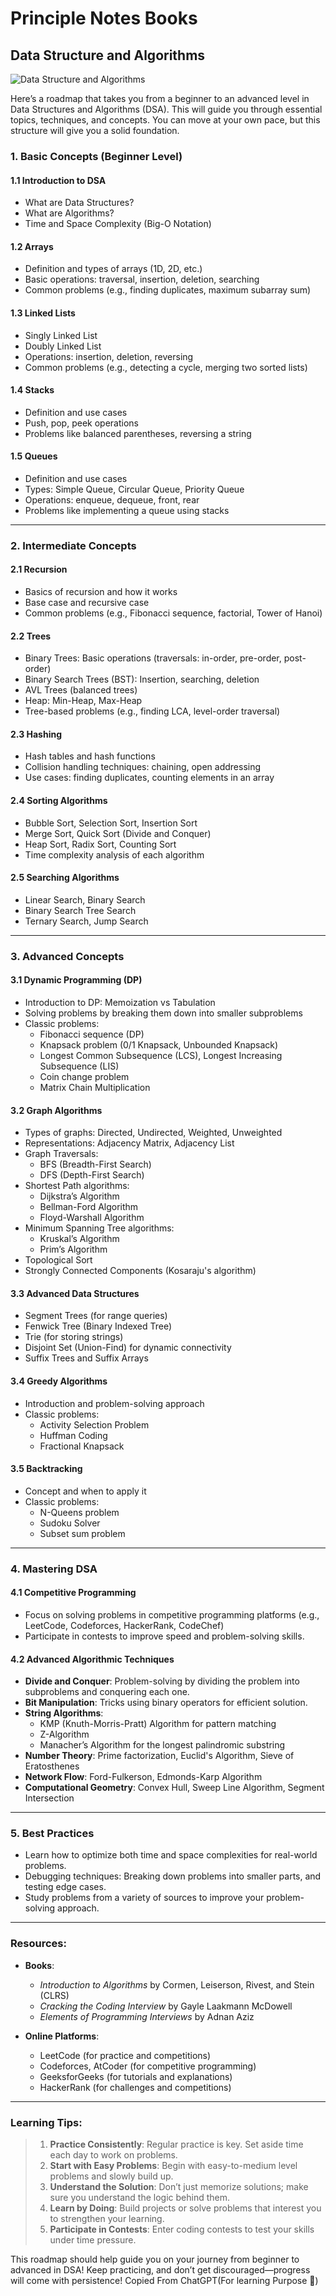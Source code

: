 # Principle Notes Books

## Data Structure and Algorithms
![Data Structure and Algorithms](https://media.licdn.com/dms/image/v2/C4D12AQEpdTFFFWiIAA/article-cover_image-shrink_600_2000/article-cover_image-shrink_600_2000/0/1581342345742?e=2147483647&v=beta&t=EBACuPzuRE2dir0ignBl5yHfAPjn6bAJWhggq7CILQY)

Here’s a roadmap that takes you from a beginner to an advanced level in Data Structures and Algorithms (DSA). This will guide you through essential topics, techniques, and concepts. You can move at your own pace, but this structure will give you a solid foundation.

### **1. Basic Concepts (Beginner Level)**

#### **1.1 Introduction to DSA**
- What are Data Structures?
- What are Algorithms?
- Time and Space Complexity (Big-O Notation)

#### **1.2 Arrays**
- Definition and types of arrays (1D, 2D, etc.)
- Basic operations: traversal, insertion, deletion, searching
- Common problems (e.g., finding duplicates, maximum subarray sum)

#### **1.3 Linked Lists**
- Singly Linked List
- Doubly Linked List
- Operations: insertion, deletion, reversing
- Common problems (e.g., detecting a cycle, merging two sorted lists)

#### **1.4 Stacks**
- Definition and use cases
- Push, pop, peek operations
- Problems like balanced parentheses, reversing a string

#### **1.5 Queues**
- Definition and use cases
- Types: Simple Queue, Circular Queue, Priority Queue
- Operations: enqueue, dequeue, front, rear
- Problems like implementing a queue using stacks

---

### **2. Intermediate Concepts**

#### **2.1 Recursion**
- Basics of recursion and how it works
- Base case and recursive case
- Common problems (e.g., Fibonacci sequence, factorial, Tower of Hanoi)
  
#### **2.2 Trees**
- Binary Trees: Basic operations (traversals: in-order, pre-order, post-order)
- Binary Search Trees (BST): Insertion, searching, deletion
- AVL Trees (balanced trees)
- Heap: Min-Heap, Max-Heap
- Tree-based problems (e.g., finding LCA, level-order traversal)

#### **2.3 Hashing**
- Hash tables and hash functions
- Collision handling techniques: chaining, open addressing
- Use cases: finding duplicates, counting elements in an array

#### **2.4 Sorting Algorithms**
- Bubble Sort, Selection Sort, Insertion Sort
- Merge Sort, Quick Sort (Divide and Conquer)
- Heap Sort, Radix Sort, Counting Sort
- Time complexity analysis of each algorithm

#### **2.5 Searching Algorithms**
- Linear Search, Binary Search
- Binary Search Tree Search
- Ternary Search, Jump Search

---

### **3. Advanced Concepts**

#### **3.1 Dynamic Programming (DP)**
- Introduction to DP: Memoization vs Tabulation
- Solving problems by breaking them down into smaller subproblems
- Classic problems:
  - Fibonacci sequence (DP)
  - Knapsack problem (0/1 Knapsack, Unbounded Knapsack)
  - Longest Common Subsequence (LCS), Longest Increasing Subsequence (LIS)
  - Coin change problem
  - Matrix Chain Multiplication

#### **3.2 Graph Algorithms**
- Types of graphs: Directed, Undirected, Weighted, Unweighted
- Representations: Adjacency Matrix, Adjacency List
- Graph Traversals:
  - BFS (Breadth-First Search)
  - DFS (Depth-First Search)
- Shortest Path algorithms:
  - Dijkstra’s Algorithm
  - Bellman-Ford Algorithm
  - Floyd-Warshall Algorithm
- Minimum Spanning Tree algorithms:
  - Kruskal’s Algorithm
  - Prim’s Algorithm
- Topological Sort
- Strongly Connected Components (Kosaraju's algorithm)

#### **3.3 Advanced Data Structures**
- Segment Trees (for range queries)
- Fenwick Tree (Binary Indexed Tree)
- Trie (for storing strings)
- Disjoint Set (Union-Find) for dynamic connectivity
- Suffix Trees and Suffix Arrays

#### **3.4 Greedy Algorithms**
- Introduction and problem-solving approach
- Classic problems:
  - Activity Selection Problem
  - Huffman Coding
  - Fractional Knapsack

#### **3.5 Backtracking**
- Concept and when to apply it
- Classic problems:
  - N-Queens problem
  - Sudoku Solver
  - Subset sum problem

---

### **4. Mastering DSA**

#### **4.1 Competitive Programming**
- Focus on solving problems in competitive programming platforms (e.g., LeetCode, Codeforces, HackerRank, CodeChef)
- Participate in contests to improve speed and problem-solving skills.

#### **4.2 Advanced Algorithmic Techniques**
- **Divide and Conquer**: Problem-solving by dividing the problem into subproblems and conquering each one.
- **Bit Manipulation**: Tricks using binary operators for efficient solution.
- **String Algorithms**: 
  - KMP (Knuth-Morris-Pratt) Algorithm for pattern matching
  - Z-Algorithm
  - Manacher’s Algorithm for the longest palindromic substring
- **Number Theory**: Prime factorization, Euclid's Algorithm, Sieve of Eratosthenes
- **Network Flow**: Ford-Fulkerson, Edmonds-Karp Algorithm
- **Computational Geometry**: Convex Hull, Sweep Line Algorithm, Segment Intersection

---

### **5. Best Practices**
- Learn how to optimize both time and space complexities for real-world problems.
- Debugging techniques: Breaking down problems into smaller parts, and testing edge cases.
- Study problems from a variety of sources to improve your problem-solving approach.

---

### **Resources:**
- **Books**: 
  - *Introduction to Algorithms* by Cormen, Leiserson, Rivest, and Stein (CLRS)
  - *Cracking the Coding Interview* by Gayle Laakmann McDowell
  - *Elements of Programming Interviews* by Adnan Aziz

- **Online Platforms**:
  - LeetCode (for practice and competitions)
  - Codeforces, AtCoder (for competitive programming)
  - GeeksforGeeks (for tutorials and explanations)
  - HackerRank (for challenges and competitions)

---

### **Learning Tips:**
> 1. **Practice Consistently**: Regular practice is key. Set aside time each day to work on problems.
> 2. **Start with Easy Problems**: Begin with easy-to-medium level problems and slowly build up.
> 3. **Understand the Solution**: Don’t just memorize solutions; make sure you understand the logic behind them.
> 4. **Learn by Doing**: Build projects or solve problems that interest you to strengthen your learning.
> 5. **Participate in Contests**: Enter coding contests to test your skills under time pressure.

This roadmap should help guide you on your journey from beginner to advanced in DSA! Keep practicing, and don’t get discouraged—progress will come with persistence! Copied From ChatGPT(For learning Purpose 🍎)
